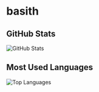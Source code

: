# basith

## GitHub Stats
![GitHub Stats](https://github-readme-stats.vercel.app/api?username=basith-04&show_icons=true&theme=radical)

## Most Used Languages
![Top Languages](https://github-readme-stats.vercel.app/api/top-langs/?username=basith-04&layout=compact&theme=radical)




<!-- You can manually pin repositories on your GitHub profile and mention them here -->
